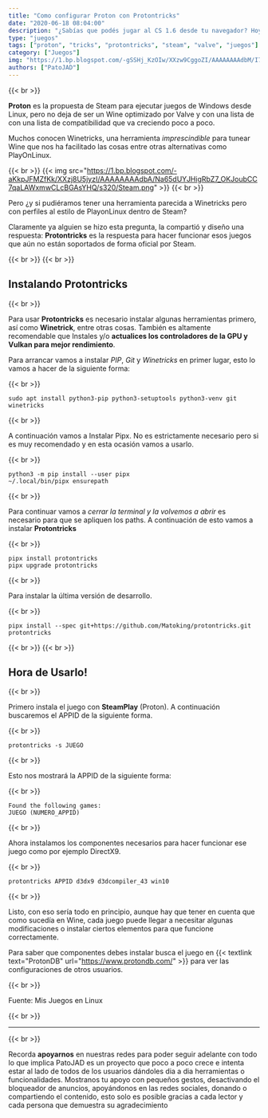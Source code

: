 ```yaml
---
title: "Como configurar Proton con Protontricks"
date: "2020-06-18 08:04:00"
description: "¿Sabías que podés jugar al CS 1.6 desde tu navegador? Hoy vamos a ver este hermoso proyecto de cs-online.club que da un paso mas al CS 1.6"
type: "juegos"
tags: ["proton", "tricks", "protontricks", "steam", "valve", "juegos"]
category: ["Juegos"]
img: "https://1.bp.blogspot.com/-gSSHj_KzOIw/XXzw9CggoZI/AAAAAAAAdbM/I72Rp8sGBTINNYUqFtWt2CPh3ptLePJagCLcBGAsYHQ/s1600/Steam_banner.png"
authors: ["PatoJAD"]
---
```


{{< br >}}

**Proton** es la propuesta de Steam para ejecutar juegos de Windows desde Linux, pero no deja de ser un Wine optimizado por Valve y con una lista de con una lista de compatibilidad que va creciendo poco a poco.

Muchos conocen Winetricks, una herramienta *imprescindible* para tunear Wine que nos ha facilitado las cosas entre otras alternativas como PlayOnLinux.

{{< br >}}
{{< img src="https://1.bp.blogspot.com/-aKkpJFMZfKk/XXzj8U5jyzI/AAAAAAAAdbA/Na65dUYJHigRbZ7_OKJoubCC7qaLAWxmwCLcBGAsYHQ/s320/Steam.png" >}}
{{< br >}}

Pero ¿y si pudiéramos tener una herramienta parecida a Winetricks pero con perfiles al estilo de PlayonLinux dentro de Steam?

Claramente ya alguien se hizo esta pregunta, la compartió y diseño una respuesta: **Protontricks** es la respuesta para hacer funcionar esos juegos que aún no están soportados de forma oficial por Steam.

{{< br >}}
{{< br >}}

## Instalando Protontricks

{{< br >}}

Para usar **Protontricks** es necesario instalar algunas herramientas primero, así como **Winetrick**, entre otras cosas. También es altamente recomendable que Instales y/o **actualices los controladores de la GPU y Vulkan para mejor rendimiento**.

Para arrancar vamos a instalar *PIP*, *Git* y *Winetricks* en primer lugar, esto lo vamos a hacer de la siguiente forma:

{{< br >}}

    sudo apt install python3-pip python3-setuptools python3-venv git winetricks

{{< br >}}

A continuación vamos a Instalar Pipx. No es estrictamente necesario pero si es muy recomendado y en esta ocasión vamos a usarlo.

{{< br >}}

    python3 -m pip install --user pipx
    ~/.local/bin/pipx ensurepath

{{< br >}}

Para continuar vamos a *cerrar la terminal y la volvemos a abrir* es necesario para que se apliquen los paths. A continuación de esto vamos a instalar **Protontricks**

{{< br >}}

    pipx install protontricks
    pipx upgrade protontricks

{{< br >}}

Para instalar la última versión de desarrollo.

{{< br >}}

    pipx install --spec git+https://github.com/Matoking/protontricks.git protontricks

{{< br >}}
{{< br >}}

## Hora de Usarlo!

{{< br >}}

Primero instala el juego con **SteamPlay** (Proton). A continuación buscaremos el APPID de la siguiente forma.

{{< br >}}

    protontricks -s JUEGO

{{< br >}}

Esto nos mostrará la APPID de la siguiente forma:

{{< br >}}

    Found the following games:
    JUEGO (NUMERO_APPID)

{{< br >}}

Ahora instalamos los componentes necesarios para hacer funcionar ese juego como por ejemplo DirectX9.

{{< br >}}

    protontricks APPID d3dx9 d3dcompiler_43 win10

{{< br >}}

Listo, con eso sería todo en principio, aunque hay que tener en cuenta que como sucedía en Wine, cada juego puede llegar a necesitar algunas modificaciones o instalar ciertos elementos para que funcione correctamente.

Para saber que componentes debes instalar busca el juego en {{< textlink text="ProtonDB" url="https://www.protondb.com/" >}} para ver las configuraciones de otros usuarios.

{{< br >}}

Fuente: Mis Juegos en Linux

{{< br >}}

---

{{< br >}}

Recorda **apoyarnos** en nuestras redes para poder seguir adelante con todo lo que implica PatoJAD es un proyecto que poco a poco crece e intenta estar al lado de todos de los usuarios dándoles dia a dia herramientas o funcionalidades. Mostranos tu apoyo con pequeños gestos, desactivando el bloqueador de anuncios, apoyándonos en las redes sociales, donando o compartiendo el contenido, esto solo es posible gracias a cada lector y cada persona que demuestra su agradecimiento
